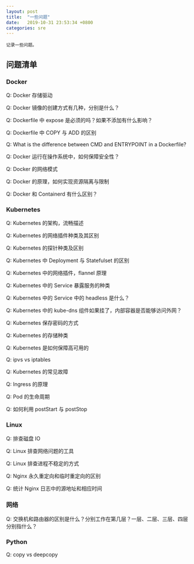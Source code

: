 ```yaml
---
layout: post
title:  "一些问题"
date:   2019-10-31 23:53:34 +0800
categories: sre
---
```


    记录一些问题。

## 问题清单

### Docker

Q: Docker 存储驱动

Q: Docker 镜像的创建方式有几种，分别是什么？

Q: Dockerfile 中 expose 是必须的吗？如果不添加有什么影响？

Q: Dockerfile 中 COPY 与 ADD 的区别

Q: What is the difference between CMD and ENTRYPOINT in a Dockerfile?

Q: Docker 运行在操作系统中，如何保障安全性？

Q: Docker 的网络模式

Q: Docker 的原理，如何实现资源隔离与限制

Q: Docker 和 Containerd 有什么区别？

### Kubernetes

Q: Kubernetes 的架构，流畅描述

Q: Kubernetes 的网络插件种类及其区别

Q: Kubernetes 的探针种类及区别

Q: Kubernetes 中 Deployment 与 Statefulset 的区别

Q: Kubernetes 中的网络插件，flannel 原理

Q: Kubernetes 中的 Service 暴露服务的种类

Q: Kubernetes 中的 Service 中的 headless 是什么？

Q: Kubernetes 中的 kube-dns 组件如果挂了，内部容器是否能够访问外网？

Q: Kubernetes 保存密码的方式

Q: Kubernetes 的存储种类

Q: Kubernetes 是如何保障高可用的

Q: ipvs vs iptables

Q: Kubernetes 的常见故障

Q: Ingress 的原理

Q: Pod 的生命周期

Q: 如何利用 postStart 与 postStop

### Linux

Q: 排查磁盘 IO 

Q: Linux 排查网络问题的工具

Q: Linux 排查进程不稳定的方式

Q: Nginx 永久重定向和临时重定向的区别

Q: 统计 Nginx 日志中的源地址和相应时间

### 网络

Q: 交换机和路由器的区别是什么？分别工作在第几层？一层、二层、三层、四层分别指什么？

### Python

Q: copy vs deepcopy
